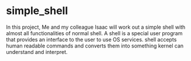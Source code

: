 # simple_shell
In this project,
Me and my colleague Isaac
will work out a simple shell
with almost all functionalities of normal shell.
A shell is a special user program that provides an interface to the user to use OS services.
shell accepts human readable commands and converts them into something kernel can understand and interpret.
